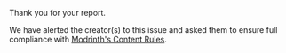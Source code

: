 Thank you for your report.

We have alerted the creator(s) to this issue and asked them to ensure full compliance with [Modrinth's Content Rules](https://modrinth.com/legal/rules).

